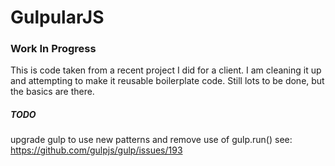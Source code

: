 # GulpularJS


### Work In Progress

This is code taken from a recent project I did for a client. I am cleaning it up
and attempting to make it reusable boilerplate code. Still lots to be done, but
the basics are there.


##### TODO
upgrade gulp to use new patterns and remove use of gulp.run()
see: https://github.com/gulpjs/gulp/issues/193
